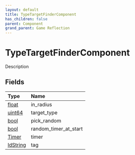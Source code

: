 ```yaml
---
layout: default
title: TypeTargetFinderComponent
has_children: false
parent: Component
grand_parent: Game Reflection
---
```

# TypeTargetFinderComponent
Description 

## Fields

| Type | Name |
|:-------------|:--------------|
| [float](/docs/game-reflection/components/float) | in_radius |
| [uint64](/docs/game-reflection/components/uint64) | target_type |
| [bool](/docs/game-reflection/components/bool) | pick_random |
| [bool](/docs/game-reflection/components/bool) | random_timer_at_start |
| [Timer](/docs/game-reflection/classes/timer) | timer |
| [IdString](/docs/game-reflection/components/id_string) | tag |

